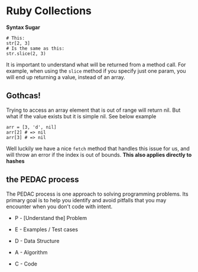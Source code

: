 # Ruby Collections
**Syntax Sugar**
```
# This:
str[2, 3]
# Is the same as this:
str.slice(2, 3)
```

It is important to understand what will be returned from a method call.
For example, when using the `slice` method if you specify just one param, you will end up returning a value, instead of an array.

## Gothcas!

Trying to access an array element that is out of range will return nil. But what if the value exists but it is simple nil. See below example
```
arr = [3, 'd', nil]
arr[2] # => nil
arr[3] # => nil
```
Well luckily we have a nice `fetch` method that handles this issue for us, and will throw an error if the index is out of bounds. **This also applies directly to hashes**
## the PEDAC process

The PEDAC process is one approach to solving programming problems. Its primary goal is to help you identify and avoid pitfalls that you may encounter when you don't code with intent.

- P - [Understand the] Problem

- E - Examples / Test cases

- D - Data Structure

- A - Algorithm

- C - Code